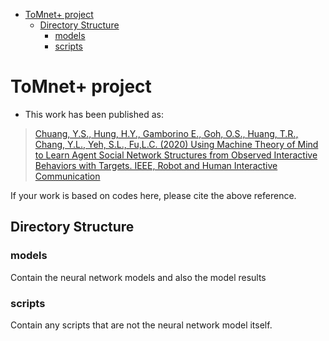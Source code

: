 
<!-- @import "[TOC]" {cmd="toc" depthFrom=1 depthTo=6 orderedList=false} -->
<!-- code_chunk_output -->

- [ToMnet+ project](#tomnet-project)
  - [Directory Structure](#directory-structure)
    - [models](#models)
    - [scripts](#scripts)

<!-- /code_chunk_output -->

# ToMnet+ project

- This work has been published as:

> [Chuang, Y.S., Hung, H.Y., Gamborino E., Goh, O.S., Huang, T.R., Chang, Y.L., Yeh, S.L., Fu,L.C. (2020) Using Machine Theory of Mind to Learn Agent Social Network Structures from Observed Interactive Behaviors with Targets. IEEE, Robot and Human Interactive Communication](https://ieeexplore.ieee.org/abstract/document/9223453)

If your work is based on codes here, please cite the above reference.

## Directory Structure



### models

Contain the neural network models and also the model results


### scripts

Contain any scripts that are not the neural network model itself.



